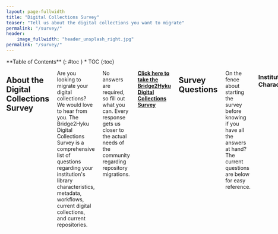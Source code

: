 ```yaml
---
layout: page-fullwidth
title: "Digital Collections Survey"
teaser: "Tell us about the digital collections you want to migrate"
permalink: "/survey/"
header:
    image_fullwidth: "header_unsplash_right.jpg"
permalink: "/survey/"
---
```

<div class="row">
<div class="medium-4 medium-push-8 columns" markdown="1">
<div class="panel radius" markdown="1">
**Table of Contents**
{: #toc }
*  TOC
{:toc}
</div>
</div><!-- /.medium-4.columns -->

<div class="medium-8 medium-pull-4 columns" markdown="1">

## About the Digital Collections Survey

Are you looking to migrate your digital collections? We would love to hear from you.  The Bridge2Hyku Digital Collections Survey is a comprehensive list of questions regarding your institution's library characteristics, metadata, workflows, current digital collections, and current repositories.

No answers are required, so fill out what you can. Every response gets us closer to the actual needs of the community regarding repository migrations.  

<strong><a href="https://t.co/NoPMvtxtWX">Click here to take the Bridge2Hyku Digital Collections Survey</a></strong>

## Survey Questions

On the fence about starting the survey before knowing if you have all the answers at hand? The current questions are below for easy reference.

### Institutional Characteristics

What best characterizes your institution's type?
- Independent research library/archives
- Private college/university library
- Public college/university library
- Public library
- Government library/archives
- Regional consortium
- Historical society
- Museum
- Other

Number of staff/librarians (FTE)

Number of staff/librarians supporting digital collection management (FTE)

Departments of staff/librarians supporting digital collection management

Number of IT staff/librarians (FTE)

Approximately what number of FTE of local IT staff/librarians time is devoted to digital collection management per year?

Annual Library Budget

### Digital Collections

Number of digital collections to be migrated

Number of digital objects to be migrated

Total size (TB) of digital objects to be migrated

Work Types
- Single sided photograph
- Single sided document
- Multi-page document
- Single audio
- Multi-part audio
- Single video
- Multi-part video file
- Hierarchical work
- Multiple file types (e.g. audio/video file with image or PDF)
- Other

Access file types
- jpeg
- tif
- mp4
- wav
- pdf
- Other

Who are the primary stakeholders for your digital collections?<br>
this may include particualr departments in your organization, organization administration, community organizations, etc.

Which of these best describe the intended audience(s) for your digital collections?
- Undergraduate students
- Graudate students
- Faculty/Instructors
- Librarians and library staff
- University staff
- University alumni
- Non-university affliated researchers
- General public
- Other

Describe the administration surrounding your digital collections<br>
What structures, committees, etc. are in place related to the administration of digital collections? This may include individuals or groups that create policy, have technical administrative control over the repository, etc.

### Repositories

What system(s) are used to manage the digital collections to be migrated?
- CONTENTdm
- DSpace
- Islandora
- Sufia
- Avalon
- ILS
- Locally developed solution
- Other

Describe your digital collection system dependencies<br>
Describe the systems involved and how they interact. For example, the ILS pulls digital collection data from an API, etc.

Describe the data model(s) supported by your your current repository<br>
Consider describing the most complex object you have in your repository. How many levels of hierarchy does it have? Is metadata stored for each level?

### Metadata

Which metadata schema(s) are used in your digital collections?
- Dublin Core
- MODS
- MARC
- EAD
- PB Core
- VRA Core
- Local metadata schema
- Other

Are the same metadata elements used across your digital collections?<br>
If no, describe how metadata elements differe across collections.

Which controlled vocabularies are used in your digital collections?
- Library of Congress Name Authority File (LCNAF)
- Library of Congress Subject Headings (LCSH)
- Thesarus for Graphic Materials (TGM)
- MARC Relators
- DCMI Type Vocabulary
- Art and Architecture Thesaurus (AAT)
- Union List of Arist Names (ULAN)
- GeoNames
- Medical Subject Headings (MeSH)
- MARC List of Languages
- ISO 639 Language codes
- Local controlled vocabluary
- Other

Do you have local metadata input guidelines and/or a Metadata Application Profile?<br>
If yes, please provide a link to your documentation if available.

Have metadata values been entered consistently across your digital collections?<br>
If no, describe how values differ across collections.

Does your metadata, elements and/or values, align with any other standards or best practices?<br>
For example, does it align with the DPLA metadata application profile? DACS?

How do you indicate copyright in your digital collections?<br>
Describe the metadata field(s) used, controlled vocabulary used (if applicable), and any other practices around rights metadata.

### Workflow

Describe the process at your institution for creating a new digital collection<br>
Please include general information about the process as well as the positions and departments that are involved. Examples of points to include are: the number and positions of those who add digital objects and metadata, whether there is centralized and/or formalized control over ingest and metadata production, etc.

Is digital preservation part of your digital collections workflow?

### Migration

What system(s) will you be migrating your digital collections to?

Describe the data model(s) supported by the target repository<br>
Include description or link to repository data model documentation. Consider describing the most complex object supported by the repository. How many levels of hierarchy does it have? Is metadata stored for each level?

Which metadata schema(s) will be uses in the target repository?
- Dublin Core
- MODS
- MARC
- EAD
- PB Core
- VRA Core
- Local metadata schema
- Other

Which controlled vocabularies will be used in the target repository?
- Library of Congress Name Authority File (LCNAF)
- Library of Congress Subject Headings (LCSH)
- Thesarus for Graphic Materials (TGM)
- MARC Relators
- DCMI Type Vocabulary
- Art and Architecture Thesaurus (AAT)
- Union List of Arist Names (ULAN)
- GeoNames
- Medical Subject Headings (MeSH)
- MARC List of Languages
- ISO 639 Language codes
- Local controlled vocabluary
- Other

Describe the digital collections rework you plan to undertake before, during, or after the migration process<br>
For example, metadata rework, file management rework, etc.

Number of staff/librarians supporting migration (FTE)

Departments of staff/librarians supporting migration

Describe the timeline established for completing the migration

</div>
</div>
